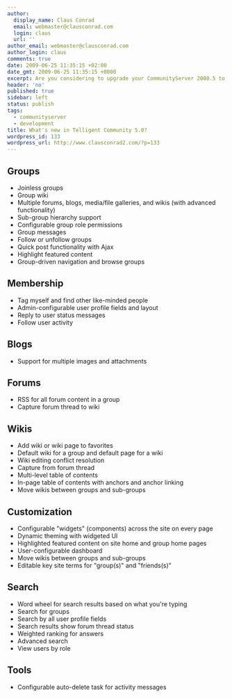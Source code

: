 ```yaml
---
author:
  display_name: Claus Conrad
  email: webmaster@clausconrad.com
  login: claus
  url: ''
author_email: webmaster@clausconrad.com
author_login: claus
comments: true
date: 2009-06-25 11:35:15 +02:00
date_gmt: 2009-06-25 11:35:15 +0000
excerpt: Are you considering to upgrade your CommunityServer 2008.5 to the newest edition 5.0, now dubbed Telligent Community? Here's a list of differences between the two versions.
header: 'no'
published: true
sidebar: left
status: publish
tags:
  - communityserver
  - development
title: What's new in Telligent Community 5.0?
wordpress_id: 133
wordpress_url: http://www.clausconrad2.com/?p=133
---
```

## Groups

*   Joinless groups
*   Group wiki
*   Multiple forums, blogs, media/file galleries, and wikis (with advanced functionality)
*   Sub-group hierarchy support
*   Configurable group role permissions
*   Group messages
*   Follow or unfollow groups
*   Quick post functionality with Ajax
*   Highlight featured content
*   Group-driven navigation and browse groups

## Membership

*   Tag myself and find other like-minded people
*   Admin-configurable user profile fields and layout
*   Reply to user status messages
*   Follow user activity

## Blogs

*   Support for multiple images and attachments

## Forums

*   RSS for all forum content in a group
*   Capture forum thread to wiki

## Wikis

*   Add wiki or wiki page to favorites
*   Default wiki for a group and default page for a wiki
*   Wiki editing conflict resolution
*   Capture from forum thread
*   Multi-level table of contents
*   In-page table of contents with anchors and anchor linking
*   Move wikis between groups and sub-groups

## Customization

*   Configurable "widgets" (components) across the site on every page
*   Dynamic theming with widgeted UI
*   Highlighted featured content on site home and group home pages
*   User-configurable dashboard
*   Move wikis between groups and sub-groups
*   Editable key site terms for "group(s)" and "friends(s)"

## Search

*   Word wheel for search results based on what you're typing
*   Search for groups
*   Search by all user profile fields
*   Search results show forum thread status
*   Weighted ranking for answers
*   Advanced search
*   View users by role

## Tools

*   Configurable auto-delete task for activity messages
